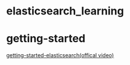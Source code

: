 # elasticsearch_learning

# getting-started
[getting-started-elasticsearch(offical video)](video/getting-started-elasticsearch.mp4)
